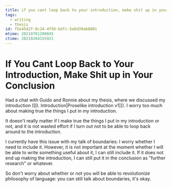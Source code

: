 ```yaml
---
title: if you cant loop back to your introduction, make shit up in your conclusion
tags:
  - writing
  - thesis
id: f5e4542f-0c24-4f50-bdfc-5e6d39ab8001
mtime: 20210701200845
ctime: 20210204155921
---
```


# If You Cant Loop Back to Your Introduction, Make Shit up in Your Conclusion

Had a chat with Guido and Ronnie about my thesis, where we discussed my introduction ([[I. Introduction|Proselike introduction v1]]). I worry too much about making true the things I put in my introduction.

It doesn't really matter if I make true the things I put in my introduction or not, and it is not wasted effort if I turn out not to be able to loop back around to the introduction.

I currently have this issue with my talk of boundaries: I worry whether I need to include it. However, it is not important at the moment whether I will be able to write something useful about it, I can still include it. If it does not end up making the introduction, I can still put it in the conclusion as "further research" or whatever.

So don't worry about whether or not you will be able to revolutionize philosophy of language: you can still talk about boundaries, it's okay.
